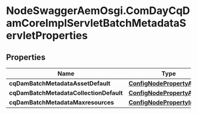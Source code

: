 # NodeSwaggerAemOsgi.ComDayCqDamCoreImplServletBatchMetadataServletProperties

## Properties
Name | Type | Description | Notes
------------ | ------------- | ------------- | -------------
**cqDamBatchMetadataAssetDefault** | [**ConfigNodePropertyArray**](ConfigNodePropertyArray.md) |  | [optional] 
**cqDamBatchMetadataCollectionDefault** | [**ConfigNodePropertyArray**](ConfigNodePropertyArray.md) |  | [optional] 
**cqDamBatchMetadataMaxresources** | [**ConfigNodePropertyInteger**](ConfigNodePropertyInteger.md) |  | [optional] 


